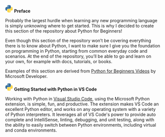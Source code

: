 <p float="left">
  <img src="/py.gif" width="25" 
<p>       
<b> Preface </b> </p> 
</p>     

Probably the largest hurdle when learning any new programming language is simply unknowing where to get started. This is why I decided to create this section of the repository about Python for Beginners!

Even though this section of the repository won’t be covering everything there is to know about Python, I want to make sure I give you the foundation on programming in Python, starting from common everyday code and scenarios. At the end of the repository, you’ll be able to go and learn on your own, for example with docs, tutorials, or books.

Examples of this section are derived from <a href="https://www.youtube.com/playlist?list=PLlrxD0HtieHhS8VzuMCfQD4uJ9yne1mE6">Python for Beginners Videos</a> by Microsoft Developer.

<p float="left">
  <img src="/py.gif" width="25" 
<p>       
<b>Getting Started with Python in VS Code</b> </p> 
</p>     

Working with Python in [Visual Studio Code](https://code.visualstudio.com/docs/python/python-tutorial), using the Microsoft Python extension, is simple, fun, and productive. The extension makes VS Code an excellent Python editor, and works on any operating system with a variety of Python interpreters. It leverages all of VS Code's power to provide auto complete and IntelliSense, linting, debugging, and unit testing, along with the ability to easily switch between Python environments, including virtual and conda environments.
